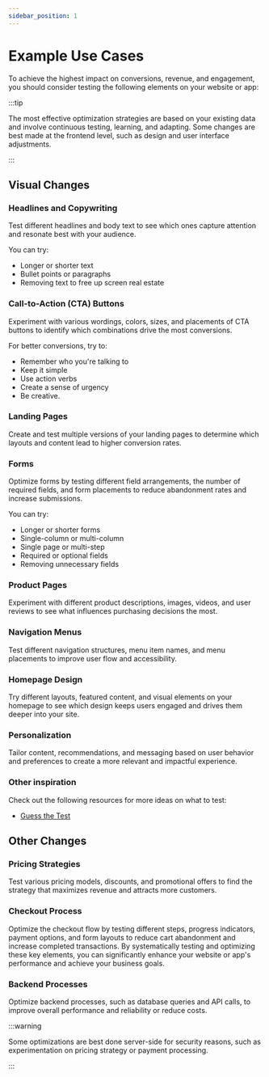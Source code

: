 ```yaml
---
sidebar_position: 1
---
```


# Example Use Cases

To achieve the highest impact on conversions, revenue, and engagement, you should consider testing the following elements on your website or app:

:::tip

The most effective optimization strategies are based on your existing data and involve continuous testing, learning, and adapting. Some changes are best made at the frontend level, such as design and user interface adjustments.

:::

## Visual Changes

### Headlines and Copywriting

Test different headlines and body text to see which ones capture attention and resonate best with your audience.

You can try:

- Longer or shorter text
- Bullet points or paragraphs
- Removing text to free up screen real estate

### Call-to-Action (CTA) Buttons

Experiment with various wordings, colors, sizes, and placements of CTA buttons to identify which combinations drive the most conversions.

For better conversions, try to:

- Remember who you're talking to
- Keep it simple
- Use action verbs
- Create a sense of urgency
- Be creative.

### Landing Pages

Create and test multiple versions of your landing pages to determine which layouts and content lead to higher conversion rates.

### Forms

Optimize forms by testing different field arrangements, the number of required fields, and form placements to reduce abandonment rates and increase submissions.

You can try:

- Longer or shorter forms
- Single-column or multi-column
- Single page or multi-step
- Required or optional fields
- Removing unnecessary fields

### Product Pages

Experiment with different product descriptions, images, videos, and user reviews to see what influences purchasing decisions the most.

### Navigation Menus

Test different navigation structures, menu item names, and menu placements to improve user flow and accessibility.

### Homepage Design

Try different layouts, featured content, and visual elements on your homepage to see which design keeps users engaged and drives them deeper into your site.

### Personalization

Tailor content, recommendations, and messaging based on user behavior and preferences to create a more relevant and impactful experience.

### Other inspiration

Check out the following resources for more ideas on what to test:

- [Guess the Test](https://guessthetest.com/)

## Other Changes

### Pricing Strategies

Test various pricing models, discounts, and promotional offers to find the strategy that maximizes revenue and attracts more customers.

### Checkout Process

Optimize the checkout flow by testing different steps, progress indicators, payment options, and form layouts to reduce cart abandonment and increase completed transactions.
By systematically testing and optimizing these key elements, you can significantly enhance your website or app's performance and achieve your business goals.

### Backend Processes

Optimize backend processes, such as database queries and API calls, to improve overall performance and reliability or reduce costs.

:::warning

Some optimizations are best done server-side for security reasons, such as experimentation on pricing strategy or payment processing.

:::
